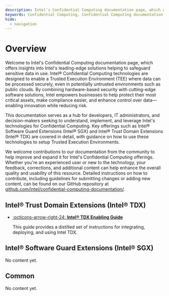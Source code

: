 ```yaml
---
description: Intel's Confidential Computing documentation page, which offers insights into Intel's leading-edge solutions helping to safeguard sensitive data in use. This documentation serves as a hub for developers, IT administrators, and decision-makers seeking to understand, implement, and leverage Intel's technologies for Confidential Computing.
keywords: Confidential Computing, Confidential Computing documentation, Intel, Intel SGX, Intel TDX, documentation overview
hide:
  - navigation
---
```

<!---
Copyright (C) 2024 Intel Corporation
SPDX-License-Identifier: CC-BY-4.0
-->

# Overview

Welcome to Intel's Confidential Computing documentation page, which offers insights into Intel's leading-edge solutions helping to safeguard sensitive data in use.
Intel® Confidential Computing technologies are designed to enable a Trusted Execution Environment (TEE) where data can be processed securely, even in potentially untrusted environments such as public clouds.
By combining hardware-based security with cutting-edge software solutions, Intel empowers businesses to help protect their most critical assets, make compliance easier, and enhance control over data—enabling innovation while reducing risk.

This documentation serves as a hub for developers, IT administrators, and decision-makers seeking to understand, implement, and leverage Intel's technologies for Confidential Computing.
Key offerings such as Intel® Software Guard Extensions (Intel® SGX) and Intel® Trust Domain Extensions (Intel® TDX) are covered in detail, with guidance on how to use these technologies to setup Trusted Execution Environments.

We welcome contributions to our documentation from the community to help improve and expand it for Intel's Confidential Computing offerings.
Whether you're an experienced user or new to the technology, your feedback, corrections, and additional content can help enhance the overall quality and usability of this resource.
Detailed instructions on how to contribute, including guidelines for submitting changes or adding new content, can be found on our GitHub repository at [github.com/intel/confidential-computing-documentation/](https://github.com/intel/confidential-computing-documentation/).


## Intel® Trust Domain Extensions (Intel® TDX)

<div class="grid cards" markdown><!-- markdownlint-disable-line MD033 -->

- [:octicons-arrow-right-24: **Intel® TDX Enabling Guide**](intel-tdx-enabling-guide/01/introduction.md)

    This guide provides a distilled set of instructions for integrating, deploying, and using Intel TDX.

</div>


## Intel® Software Guard Extensions (Intel® SGX)

No content yet.


## Common

No content yet.
